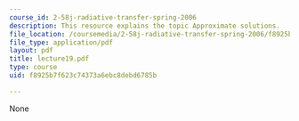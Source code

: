 ```yaml
---
course_id: 2-58j-radiative-transfer-spring-2006
description: This resource explains the topic Approximate solutions.
file_location: /coursemedia/2-58j-radiative-transfer-spring-2006/f8925b7f623c74373a6ebc8debd6785b_lecture19.pdf
file_type: application/pdf
layout: pdf
title: lecture19.pdf
type: course
uid: f8925b7f623c74373a6ebc8debd6785b

---
```

None